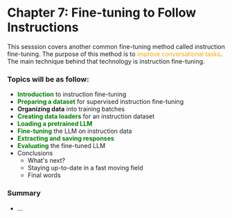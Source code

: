 # Chapter 7: Fine-tuning to Follow Instructions
This sesssion covers another common fine-tuning method called instruction fine-tuning.
The purpose of this method is to <span style="color:orange;">improve conversational tasks</span>. The main technique behind that technology is instruction fine-tuning.

### Topics will be as follow:
- **<span style="color:green;">Introduction</span>** to instruction fine-tuning
- **<span style="color:green;">Preparing a dataset</span>** for supervised instruction fine-tuning
- **Organizing data** into training batches
- **<span style="color:green;">Creating data loaders</span>** for an instruction dataset
- **<span style="color:green;">Loading a pretrained LLM</span>**
- **<span style="color:green;">Fine-tuning</span>** the LLM on instruction data
- **<span style="color:green;">Extracting and saving responses</span>**
- **<span style="color:green;">Evaluating</span>** the fine-tuned LLM
- Conclusions
  - What's next?
  - Staying up-to-date in a fast moving field
  - Final words

### Summary
- ... 